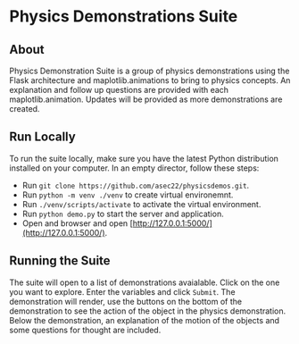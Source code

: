 # Physics Demonstrations Suite
## About
Physics Demonstration Suite is a group of physics demonstrations using the Flask architecture and maplotlib.animations to bring to physics concepts.  An explanation and follow up questions are provided with each maplotlib.animation.  Updates will be provided as more demonstrations are created.
## Run Locally 
To run the suite locally, make sure you have the latest Python distribution installed on your computer.  In an empty director, follow these steps:
+ Run `git clone https://github.com/asec22/physicsdemos.git`.
+ Run `python -m venv ./venv` to create virtual environemnt.
+ Run `./venv/scripts/activate` to activate the virtual environment.
+ Run `python demo.py` to start the server and application.
+ Open and browser and open [http://127.0.0.1:5000/](http://127.0.0.1:5000/).
## Running the Suite
The suite will open to a list of demonstrations avaialable.  Click on the one you want to explore. Enter the variables and click `Submit`.  The demonstration will render, use the buttons on the bottom of the demonstration to see the action of the object in the physics demonstration.  Below the demonstration, an explanation of the motion of the objects and some questions for thought are included.  
